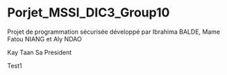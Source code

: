 # Porjet_MSSI_DIC3_Group10
Projet de programmation sécurisée développé par Ibrahima BALDE, Mame Fatou NIANG et Aly NDAO

Kay Taan Sa President

Test1
